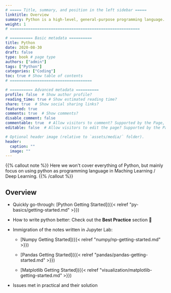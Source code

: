 ```yaml
---
# ===== Title, summary, and position in the left sidebar =====
linktitle: Overview
summary: Python is a high-level, general-purpose programming language. Its design philosophy emphasizes code readability with the use of significant indentation. Its language constructs and object-oriented approach aim to help programmers write clear, logical code for small- and large-scale projects.
weight: 1
# =========================================================

# ========== Basic metadata ==========
title: Python
date: 2020-08-30
draft: false
type: book # page type
authors: ["admin"]
tags: ["Python"]
categories: ["Coding"]
toc: true # Show table of contents
# ====================================

# ========== Advanced metadata ========== 
profile: false  # Show author profile?
reading_time: true # Show estimated reading time?
share: true  # Show social sharing links?
featured: true
comments: true  # Show comments?
disable_comment: false
commentable: true  # Allow visitors to comment? Supported by the Page, Post, and Book content types.
editable: false  # Allow visitors to edit the page? Supported by the Page, Post, and Book content types.

# Optional header image (relative to `assets/media/` folder).
header:
  caption: ""
  image: ""
---
```


{{% callout note %}}
Here we won't cover everything of Python, but mainly focus on using python as programming language in Maching Learning / Deep Learning.
{{% /callout %}}

## Overview

- Quickly go-through: [Python Getting Started]({{< relref "py-basics/getting-started.md" >}})
- How to write python better: Check out the **Best Practice** section :muscle:

- Immigration of the notes written in Jupyter Lab:

  - [Numpy Getting Started]({{< relref "numpy/np-getting-started.md" >}})

  - [Pandas Getting Started]({{< relref "pandas/pandas-getting-started.md" >}})

  - [Matplotlib Getting Started]({{< relref "visualization/matplotlib-getting-started.md" >}})

    

- Issues met in practical and their solution